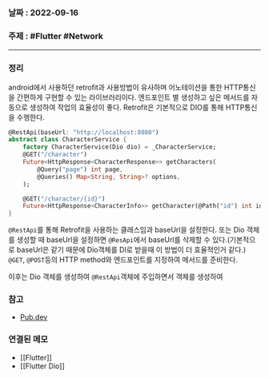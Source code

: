 ### 날짜 : 2022-09-16
### 주제 : #Flutter #Network
----
### 정리
android에서 사용하던 retrofit과 사용방법이 유사하며 어노테이션을 통한 HTTP통신을 간편하게 구현할 수 있는 라이브러리이다.
엔드포인트 별 생성하고 싶은 메서드를 자동으로 생성하여 작업의 효율성이 좋다. Retrofit은 기본적으로 DIO를 통해 HTTP통신을 수행한다.
```dart
@RestApi(baseUrl: "http://localhost:8080")
abstract class CharacterService {
	factory CharacterService(Dio dio) = _CharacterService;
	@GET("/character")
	Future<HttpResponse<CharacterResponse>> getCharacters(
		@Query("page") int page,
		@Queries() Map<String, String>? options,
	);

	@GET("/character/{id}")
	Future<HttpResponse<CharacterInfo>> getCharacter(@Path("id") int id);
}
```
`@RestApi`를 통해 Retrofit을 사용하는 클래스임과 baseUrl을 설정한다. 또는 
	Dio 객체를 생성할 때 baseUrl을 설정하면 `@ResApi`에서 baseUrl를 삭제할 수 있다.(기본적으로 baseUrl은 같기 때문에 Dio객체를 DI로 받을때 이 방법이 더 효율적인거 같다.)
`@GET`, `@POST`등의 HTTP method와 엔드포인트를 지정하여 메서드를 준비한다.

이후는 Dio 객체를 생성하여 `@RestApi`객체에 주입하면서 객체를 생성하여 


### 참고
- [Pub.dev](https://pub.dev/packages/retrofit)

### 연결된 메모
- [[Flutter]]
- [[Flutter Dio]]